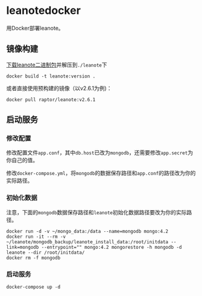 # leanotedocker

用Docker部署leanote。

## 镜像构建

[下载leanote二进制包](http://leanote.org/#download)并解压到`./leanote`下

```
docker build -t leanote:version .
```

或者直接使用预构建的镜像（以v2.6.1为例)：

```
docker pull raptor/leanote:v2.6.1
```

## 启动服务

### 修改配置

修改配置文件`app.conf`，其中`db.host`已改为`mongodb`，还需要修改`app.secret`为你自己的值。

修改`docker-compose.yml`，将`mongodb`的数据保存路径和`app.conf`的路径改为你的实际路径。

### 初始化数据

注意，下面的`mongodb`数据保存路径和`leanote`初始化数据路径要改为你的实际路径。

```
docker run -d -v ~/mongo_data:/data --name=mongodb mongo:4.2
docker run -it --rm -v ~/leanote/mongodb_backup/leanote_install_data:/root/initdata --link=mongodb --entrypoint="" mongo:4.2 mongorestore -h mongodb -d leanote --dir /root/initdata/
docker rm -f mongodb
```

### 启动服务

```
docker-compose up -d
```
